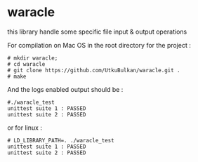 # waracle
this library handle some specific file input &amp; output operations


For compilation on Mac OS in the root directory for the project :

```
# mkdir waracle;
# cd waracle
# git clone https://github.com/UtkuBulkan/waracle.git .
# make
```

And the logs enabled output should be :

```
#./waracle_test
unittest suite 1 : PASSED
unittest suite 2 : PASSED
```

or for linux :

```
# LD_LIBRARY_PATH=. ./waracle_test
unittest suite 1 : PASSED
unittest suite 2 : PASSED
```
